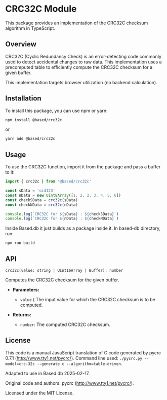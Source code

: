 # CRC32C Module

This package provides an implementation of the CRC32C checksum algorithm in TypeScript.

## Overview

CRC32C (Cyclic Redundancy Check) is an error-detecting code commonly used to detect accidental changes to raw data. This implementation uses a precomputed table to efficiently compute the CRC32C checksum for a given buffer.

This implementation targets browser utilization (no backend calculation).

## Installation

To install this package, you can use npm or yarn:

```sh
npm install @based/crc32c
```

or

```sh
yarn add @based/crc32c
```

## Usage

To use the CRC32C function, import it from the package and pass a buffer to it:

```typescript
import { crc32c } from '@based/crc32c'

const sData = 'oid123'
const nData = new Uint8Array([1, 2, 2, 3, 4, 5, 6])
const checkSData = crc32c(sData)
const checkNData = crc32c(nData)

console.log(`CRC32C for ${sData} : ${checkSData}`)
console.log(`CRC32C for ${nData} : ${checkNData}`)
```

Inside Based.db it just builds as a package inside it.
In based-db directory, run:

```sh
npm run build
```

## API

`crc32c(value: string | UInt16Array | Buffer): number`

Computes the CRC32C checksum for the given buffer.

- **Parameters:**

  - `value` ( The input value for which the CRC32C checksum is to be computed.

- **Returns:**
  - `number`: The computed CRC32C checksum.

## License

This code is a manual JavaScript translation of C code generated by pycrc 0.7.1 (http://www.tty1.net/pycrc/). Command line used: `./pycrc.py --model=crc-32c --generate c --algorithm=table-driven`.

Adapted to use in Based.db 2025-02-17.

Original code and authors: pycrc (http://www.tty1.net/pycrc/).

Licensed under the MIT License.
